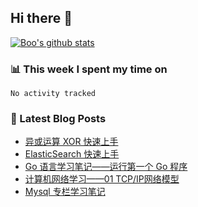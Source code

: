 ## Hi there 👋

[![Boo's github stats](https://github-readme-stats.vercel.app/api?username=0xAiKang)](https://github.com/anuraghazra/github-readme-stats)

<!-- [![Most Used Langs](https://github-readme-stats.vercel.app/api/top-langs/?username=0xAiKang)](https://github.com/anuraghazra/github-readme-stats) -->

### 📊 This week I spent my time on
<!--START_SECTION:waka-->

```text
No activity tracked
```

<!--END_SECTION:waka-->

### 📕 Latest Blog Posts
<!-- BLOG-POST-LIST:START -->
- [异或运算 XOR 快速上手](https://www.0x2beace.com/different-calculations-xor-rapid-skill/)
- [ElasticSearch 快速上手](https://www.0x2beace.com/elasticsearch-quick-start/)
- [Go 语言学习笔记——运行第一个 Go 程序](https://www.0x2beace.com/go-language-learning-manual%E2%80%94%E2%80%94transportation-first-go-procedure/)
- [计算机网络学习——01 TCP/IP网络模型](https://www.0x2beace.com/computer-network-learning-01-tcp-ip-network-model/)
- [Mysql 专栏学习笔记](https://www.0x2beace.com/mysql-column-study-notes/)
<!-- BLOG-POST-LIST:END -->

